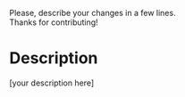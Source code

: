 Please, describe your changes in a few lines.  
Thanks for contributing!

# Description

[your description here]
